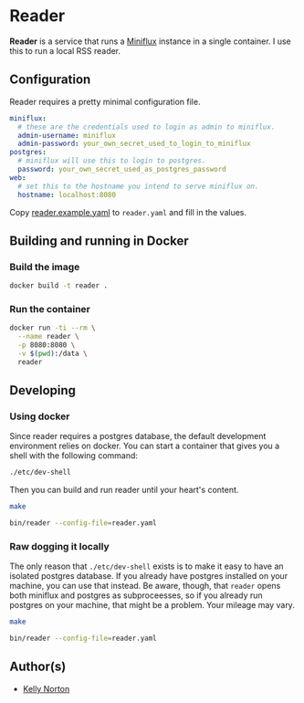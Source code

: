 # Reader

**Reader** is a service that runs a [Miniflux](https://miniflux.app/) instance in a single container. I use this to run a local RSS reader.

## Configuration

Reader requires a pretty minimal configuration file.

```yaml
miniflux:
  # these are the credentials used to login as admin to miniflux.
  admin-username: miniflux
  admin-password: your_own_secret_used_to_login_to_miniflux
postgres:
  # miniflux will use this to login to postgres.
  password: your_own_secret_used_as_postgres_password
web:
  # set this to the hostname you intend to serve miniflux on.
  hostname: localhost:8080
```

Copy [reader.example.yaml](reader.example.yaml) to `reader.yaml` and fill in the values.

## Building and running in Docker

### Build the image

```bash
docker build -t reader .
```

### Run the container

```bash
docker run -ti --rm \
  --name reader \
  -p 8080:8080 \
  -v $(pwd):/data \
  reader
```

## Developing

### Using docker

Since reader requires a postgres database, the default development environment relies on docker. You can start a container that gives you a shell with the following command:

```bash
./etc/dev-shell
```

Then you can build and run reader until your heart's content.

```bash
make

bin/reader --config-file=reader.yaml
```

### Raw dogging it locally

The only reason that `./etc/dev-shell` exists is to make it easy to have an isolated postgres database. If you already have postgres installed on your machine, you can use that instead. Be aware, though, that `reader` opens both miniflux and postgres as subproceesses, so if you already run postgres on your machine, that might be a problem. Your mileage may vary.

```bash
make

bin/reader --config-file=reader.yaml
```

## Author(s)

- [Kelly Norton](https://github.com/kellegous)
